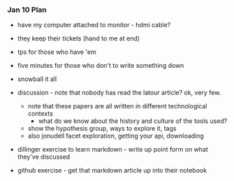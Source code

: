 ### Jan 10 Plan

- have my computer attached to monitor - hdmi cable?

- they keep their tickets (hand to me at end)
- tps for those who have 'em
- five minutes for those who don't to write something down
- snowball it all
- discussion - note that nobody has read the latour article? ok, very few.
  - note that these papers are all written in different technological contexts
    - what do we know about the history and culture of the tools used?
  - show the hypothesis group, ways to explore it, tags
  - also jonudell facet exploration, getting your api, downloading
- dillinger exercise to learn markdown - write up point form on what they've discussed
- github exercise - get that markdown article up into their notebook
